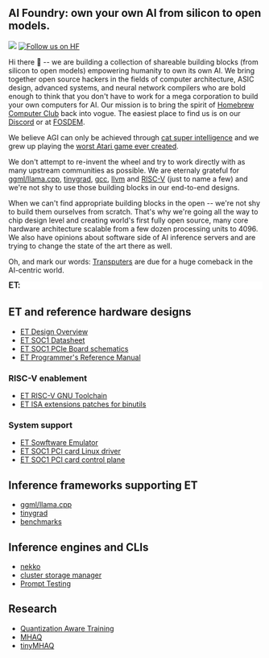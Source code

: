 ## AI Foundry: own your own AI from silicon to open models.

[![](https://dcbadge.limes.pink/api/server/WNKvkefkUs?logoColor=f9a03f&style=plastic)](https://discord.gg/WNKvkefkUs) [![Follow us on HF](https://huggingface.co/datasets/huggingface/badges/resolve/main/follow-us-on-hf-md.svg)](https://huggingface.co/aifoundry-org)

Hi there 👋 -- we are building a collection of shareable building blocks (from silicon to open models) empowering humanity to own its own AI. We bring together open source hackers in the fields of computer architecture, ASIC design, advanced systems, and neural network compilers who are bold enough to think that you don't have to work for a mega corporation to build your own computers for AI. Our mission is to bring the spirit of [Homebrew Computer Club](https://en.wikipedia.org/wiki/Homebrew_Computer_Club) back into vogue. The easiest place to find us is on our [Discord](https://discord.com/invite/WNKvkefkUs) or at [FOSDEM](https://fosdem.org/2025/schedule/track/ai/).

We believe AGI can only be achieved through [cat super intelligence](https://en.wikipedia.org/wiki/Accelerando#Characters) and we grew up playing the [worst Atari game ever created](https://en.wikipedia.org/wiki/E.T._the_Extra-Terrestrial_(video_game)).

We don't attempt to re-invent the wheel and try to work directly with as many upstream communities as possible. We are eternaly grateful for [ggml/llama.cpp](https://ggml.ai/), [tinygrad](https://tinygrad.org/), [gcc](https://github.com/riscv-collab/riscv-gnu-toolchain), [llvm](https://llvm.org/) and [RISC-V](https://riscv.org/) (just to name a few) and we're not shy to use those building blocks in our end-to-end designs.

When we can't find appropriate building blocks in the open -- we're not shy to build them ourselves from scratch. That's why we're going all the way to chip design level and creating world's first fully open source, many core hardware architecture scalable from a few dozen processing units to 4096. We also have opinions about software side of AI inference servers and are trying to change the state of the art there as well.

Oh, and mark our words: [Transputers](https://tu-dresden.de/ing/informatik/ti/vlsi/ressourcen/dateien/dateien_studium/dateien_lehstuhlseminar/vortraege_lehrstuhlseminar/folder-2013-04-11-7748162390/20130612_Transputer-Architecture_Handout_UM.pdf?lang=en) are due for a huge comeback in the AI-centric world.

![](https://raw.githubusercontent.com/aifoundry-org/.github/refs/heads/main/transputer.gif)

## ET and reference hardware designs
- [ET Design Overview](https://github.com/aifoundry-org/et-man)
- [ET SOC1 Datasheet](https://github.com/aifoundry-org/et-man)
- [ET SOC1 PCIe Board schematics](https://github.com/aifoundry-org/et-man)
- [ET Programmer's Reference Manual](https://github.com/aifoundry-org/et-man)

### RISC-V enablement
- [ET RISC-V GNU Toolchain](https://github.com/aifoundry-org/riscv-gnu-toolchain)
- [ET ISA extensions patches for binutils](https://github.com/aifoundry-org/binutils-gdb)

### System support
- [ET Sowftware Emulator](https://github.com/aifoundry-org/et-platform/tree/master/sw-sysemu#sw-sysemu)
- [ET SOC1 PCI card Linux driver](https://github.com/aifoundry-org/et-platform/tree/master/et-driver)
- [ET SOC1 PCI card control plane](https://github.com/aifoundry-org/et-platform/tree/master/device-management-application#et-top-application)

## Inference frameworks supporting ET
- [ggml/llama.cpp](https://github.com/aifoundry-org/llama.cpp/tree/et)
- [tinygrad](https://github.com/aifoundry-org/tinygrad/tree/et)
- [benchmarks](https://github.com/aifoundry-org/turtlenekko)

## Inference engines and CLIs
- [nekko](https://github.com/nekkoai/cli)
- [cluster storage manager](https://github.com/aifoundry-org/storage-manager)
- [Prompt Testing](https://github.com/aifoundry-org/llamagator)

## Research
- [Quantization Aware Training](https://arxiv.org/abs/2508.14004)
- [MHAQ](https://github.com/aifoundry-org/MHAQ)
- [tinyMHAQ](https://github.com/aifoundry-org/tinyMHAQ)


<!--

**Here are some ideas to get you started:**

🙋‍♀️ A short introduction - what is your organization all about?
🌈 Contribution guidelines - how can the community get involved?
👩‍💻 Useful resources - where can the community find your docs? Is there anything else the community should know?
🍿 Fun facts - what does your team eat for breakfast?
🧙 Remember, you can do mighty things with the power of [Markdown](https://docs.github.com/github/writing-on-github/getting-started-with-writing-and-formatting-on-github/basic-writing-and-formatting-syntax)
-->
